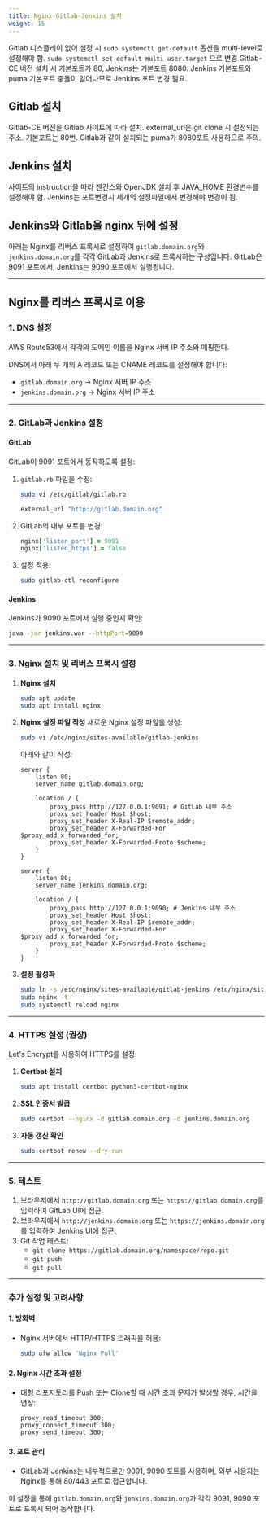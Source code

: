 ```yaml
---
title: Nginx-Gitlab-Jenkins 설치
weight: 15
---
```

Gitlab 디스플레이 없이 설정 시 `sudo systemctl get-default` 옵션을 multi-level로 설정해야 함. `sudo systemctl set-default multi-user.target` 으로 변경
Gitlab-CE 버전 설치 시 기본포트가 80, Jenkins는 기본포트 8080. Jenkins 기본포트와 puma 기본포트 충돌이 일어나므로 Jenkins 포트 변경 필요.

## Gitlab 설치
Gitlab-CE 버전을 Gitlab 사이트에 따라 설치. external_url은 git clone 시 설정되는 주소. 기본포트는 80번. Gitlab과 같이 설치되는 puma가 8080포트 사용하므로 주의.

## Jenkins 설치
사이트의 instruction을 따라 젠킨스와 OpenJDK 설치 후 JAVA_HOME 환경변수를 설정해야 함.
Jenkins는 포트변경시 세개의 설정파일에서 변경해야 변경이 됨.

## Jenkins와 Gitlab을 nginx 뒤에 설정
아래는 Nginx를 리버스 프록시로 설정하여 `gitlab.domain.org`와 `jenkins.domain.org`를 각각 GitLab과 Jenkins로 프록시하는 구성입니다. GitLab은 9091 포트에서, Jenkins는 9090 포트에서 실행됩니다.

---
## Nginx를 리버스 프록시로 이용
### 1. **DNS 설정**
AWS Route53에서 각각의 도메인 이름을 Nginx 서버 IP 주소와 매핑한다.

DNS에서 아래 두 개의 A 레코드 또는 CNAME 레코드를 설정해야 합니다:
- `gitlab.domain.org` → Nginx 서버 IP 주소
- `jenkins.domain.org` → Nginx 서버 IP 주소

---

### 2. **GitLab과 Jenkins 설정**

#### GitLab
GitLab이 9091 포트에서 동작하도록 설정:
1. `gitlab.rb` 파일을 수정:
   ```bash
   sudo vi /etc/gitlab/gitlab.rb
   ```
   ```ruby
   external_url "http://gitlab.domain.org"
   ```
2. GitLab의 내부 포트를 변경:
   ```ruby
   nginx['listen_port'] = 9091
   nginx['listen_https'] = false
   ```
3. 설정 적용:
   ```bash
   sudo gitlab-ctl reconfigure
   ```

#### Jenkins
Jenkins가 9090 포트에서 실행 중인지 확인:
```bash
java -jar jenkins.war --httpPort=9090
```

---

### 3. **Nginx 설치 및 리버스 프록시 설정**
1. **Nginx 설치**
   ```bash
   sudo apt update
   sudo apt install nginx
   ```

2. **Nginx 설정 파일 작성**
   새로운 Nginx 설정 파일을 생성:
   ```bash
   sudo vi /etc/nginx/sites-available/gitlab-jenkins
   ```
   아래와 같이 작성:
   ```nginx
   server {
       listen 80;
       server_name gitlab.domain.org;

       location / {
           proxy_pass http://127.0.0.1:9091; # GitLab 내부 주소
           proxy_set_header Host $host;
           proxy_set_header X-Real-IP $remote_addr;
           proxy_set_header X-Forwarded-For $proxy_add_x_forwarded_for;
           proxy_set_header X-Forwarded-Proto $scheme;
       }
   }

   server {
       listen 80;
       server_name jenkins.domain.org;

       location / {
           proxy_pass http://127.0.0.1:9090; # Jenkins 내부 주소
           proxy_set_header Host $host;
           proxy_set_header X-Real-IP $remote_addr;
           proxy_set_header X-Forwarded-For $proxy_add_x_forwarded_for;
           proxy_set_header X-Forwarded-Proto $scheme;
       }
   }
   ```

3. **설정 활성화**
   ```bash
   sudo ln -s /etc/nginx/sites-available/gitlab-jenkins /etc/nginx/sites-enabled/
   sudo nginx -t
   sudo systemctl reload nginx
   ```

---

### 4. **HTTPS 설정 (권장)**
Let's Encrypt를 사용하여 HTTPS를 설정:
1. **Certbot 설치**
   ```bash
   sudo apt install certbot python3-certbot-nginx
   ```

2. **SSL 인증서 발급**
   ```bash
   sudo certbot --nginx -d gitlab.domain.org -d jenkins.domain.org
   ```

3. **자동 갱신 확인**
   ```bash
   sudo certbot renew --dry-run
   ```

---

### 5. **테스트**
1. 브라우저에서 `http://gitlab.domain.org` 또는 `https://gitlab.domain.org`를 입력하여 GitLab UI에 접근.
2. 브라우저에서 `http://jenkins.domain.org` 또는 `https://jenkins.domain.org`를 입력하여 Jenkins UI에 접근.
3. Git 작업 테스트:
   - `git clone https://gitlab.domain.org/namespace/repo.git`
   - `git push`
   - `git pull`

---

### 추가 설정 및 고려사항

#### 1. **방화벽**
- Nginx 서버에서 HTTP/HTTPS 트래픽을 허용:
   ```bash
   sudo ufw allow 'Nginx Full'
   ```

#### 2. **Nginx 시간 초과 설정**
- 대형 리포지토리를 Push 또는 Clone할 때 시간 초과 문제가 발생할 경우, 시간을 연장:
   ```nginx
   proxy_read_timeout 300;
   proxy_connect_timeout 300;
   proxy_send_timeout 300;
   ```

#### 3. **포트 관리**
- GitLab과 Jenkins는 내부적으로만 9091, 9090 포트를 사용하며, 외부 사용자는 Nginx를 통해 80/443 포트로 접근합니다.

이 설정을 통해 `gitlab.domain.org`와 `jenkins.domain.org`가 각각 9091, 9090 포트로 프록시 되어 동작합니다.